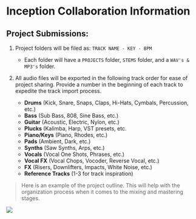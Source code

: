 # Inception Collaboration Information

## Project Submissions:

1. Project folders will be filed as: `TRACK NAME - KEY - BPM`
   - Each folder will have a `PROJECTS` folder, `STEMS` folder, and a `WAV's & MP3's` folder.
2. All audio files will be exported in the following track order for ease of project sharing. Provide a number in the beginning of each track to expedite the track import process.

   - **Drums** (Kick, Snare, Snaps, Claps, Hi-Hats, Cymbals, Percussion, etc.)
   - **Bass** (Sub Bass, 808, Sine Bass, etc.)
   - **Guitar** (Acoustic, Electric, Nylon, etc.)
   - **Plucks** (Kalimba, Harp, VST presets, etc.
   - **Piano/Keys** (Piano, Rhodes, etc.)
   - **Pads** (Ambient, Dark, etc.)
   - **Synths** (Saw Synths, Arps, etc.)
   - **Vocals** (Vocal One Shots, Phrases, etc.)
   - **Vocal FX** (Vocal Chops, Vocoder, Reverse Vocal, etc.)
   - **FX** (Risers, Downlifters, Impacts, White Noise, etc.)
   - **Reference Tracks** (1-3 for track inspiration)

> Here is an example of the project outline. This will help with the organization process when it comes to the mixing and mastering stages.

![](https://media.discordapp.net/attachments/754069662136008784/776140807782531092/Project_Outline_Reference.png?width=810&height=309)

